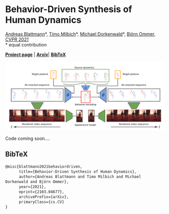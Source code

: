 # Behavior-Driven Synthesis of Human Dynamics

[Andreas Blattmann](https://www.linkedin.com/in/andreas-blattmann-479038186/?originalSubdomain=de)\*,
[Timo Milbich](https://timomilbich.github.io/)\*,
[Michael Dorkenwald](https://mdork.github.io/)\*,
[Björn Ommer](https://hci.iwr.uni-heidelberg.de/Staff/bommer),
[CVPR 2021](http://cvpr2021.thecvf.com/)<br/>
\* equal contribution

[**Project page**](https://compvis.github.io/behavior-driven-video-synthesis/) |
[**Arxiv**](https://arxiv.org/abs/2103.04677)|
[**BibTeX**](#bibtex)

![teaser](https://github.com/CompVis/behavior-driven-video-synthesis/blob/gh-pages/images/first-page.png "Method pipeline")


Code coming soon....



## BibTeX

```
@misc{blattmann2021behaviordriven,
      title={Behavior-Driven Synthesis of Human Dynamics}, 
      author={Andreas Blattmann and Timo Milbich and Michael Dorkenwald and Björn Ommer},
      year={2021},
      eprint={2103.04677},
      archivePrefix={arXiv},
      primaryClass={cs.CV}
}
```
